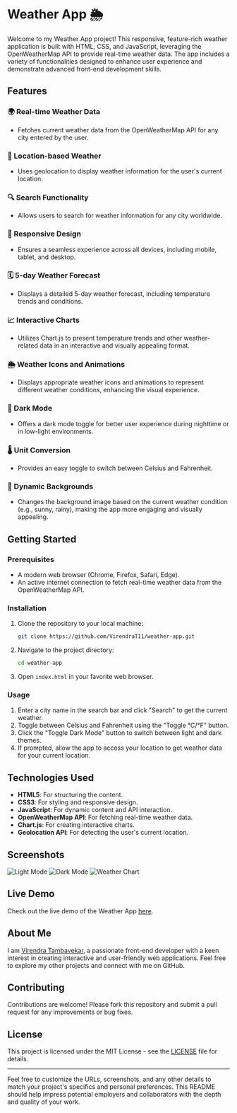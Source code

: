 
# Weather App 🌦️

Welcome to my Weather App project! This responsive, feature-rich weather application is built with HTML, CSS, and JavaScript, leveraging the OpenWeatherMap API to provide real-time weather data. The app includes a variety of functionalities designed to enhance user experience and demonstrate advanced front-end development skills.

## Features

### 🌍 Real-time Weather Data
- Fetches current weather data from the OpenWeatherMap API for any city entered by the user.

### 📍 Location-based Weather
- Uses geolocation to display weather information for the user's current location.

### 🔍 Search Functionality
- Allows users to search for weather information for any city worldwide.

### 📱 Responsive Design
- Ensures a seamless experience across all devices, including mobile, tablet, and desktop.

### 🗓️ 5-day Weather Forecast
- Displays a detailed 5-day weather forecast, including temperature trends and conditions.

### 📈 Interactive Charts
- Utilizes Chart.js to present temperature trends and other weather-related data in an interactive and visually appealing format.

### 🌦️ Weather Icons and Animations
- Displays appropriate weather icons and animations to represent different weather conditions, enhancing the visual experience.

### 🌙 Dark Mode
- Offers a dark mode toggle for better user experience during nighttime or in low-light environments.

### 🌡️ Unit Conversion
- Provides an easy toggle to switch between Celsius and Fahrenheit.

### 🌄 Dynamic Backgrounds
- Changes the background image based on the current weather condition (e.g., sunny, rainy), making the app more engaging and visually appealing.

## Getting Started

### Prerequisites
- A modern web browser (Chrome, Firefox, Safari, Edge).
- An active internet connection to fetch real-time weather data from the OpenWeatherMap API.

### Installation
1. Clone the repository to your local machine:
    ```bash
    git clone https://github.com/VirendraT11/weather-app.git
    ```
2. Navigate to the project directory:
    ```bash
    cd weather-app
    ```
3. Open `index.html` in your favorite web browser.

### Usage
1. Enter a city name in the search bar and click "Search" to get the current weather.
2. Toggle between Celsius and Fahrenheit using the "Toggle °C/°F" button.
3. Click the "Toggle Dark Mode" button to switch between light and dark themes.
4. If prompted, allow the app to access your location to get weather data for your current location.

## Technologies Used
- **HTML5**: For structuring the content.
- **CSS3**: For styling and responsive design.
- **JavaScript**: For dynamic content and API interaction.
- **OpenWeatherMap API**: For fetching real-time weather data.
- **Chart.js**: For creating interactive charts.
- **Geolocation API**: For detecting the user's current location.

## Screenshots
![Light Mode](screenshots/light-mode.png)
![Dark Mode](screenshots/dark-mode.png)
![Weather Chart](screenshots/weather-chart.png)

## Live Demo
Check out the live demo of the Weather App [here](https://virendrat11.github.io/weather-app).

## About Me
I am [Virendra Tambavekar](https://github.com/VirendraT11), a passionate front-end developer with a keen interest in creating interactive and user-friendly web applications. Feel free to explore my other projects and connect with me on GitHub.

## Contributing
Contributions are welcome! Please fork this repository and submit a pull request for any improvements or bug fixes.

## License
This project is licensed under the MIT License - see the [LICENSE](LICENSE) file for details.

---

Feel free to customize the URLs, screenshots, and any other details to match your project's specifics and personal preferences. This README should help impress potential employers and collaborators with the depth and quality of your work.
